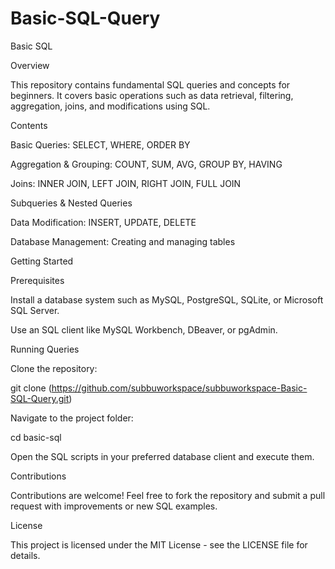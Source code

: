 # Basic-SQL-Query

Basic SQL

Overview

This repository contains fundamental SQL queries and concepts for beginners. It covers basic operations such as data retrieval, filtering, aggregation, joins, and modifications using SQL.

Contents

Basic Queries: SELECT, WHERE, ORDER BY

Aggregation & Grouping: COUNT, SUM, AVG, GROUP BY, HAVING

Joins: INNER JOIN, LEFT JOIN, RIGHT JOIN, FULL JOIN

Subqueries & Nested Queries

Data Modification: INSERT, UPDATE, DELETE

Database Management: Creating and managing tables

Getting Started

Prerequisites

Install a database system such as MySQL, PostgreSQL, SQLite, or Microsoft SQL Server.

Use an SQL client like MySQL Workbench, DBeaver, or pgAdmin.

Running Queries

Clone the repository:

git clone (https://github.com/subbuworkspace/subbuworkspace-Basic-SQL-Query.git)

Navigate to the project folder:

cd basic-sql

Open the SQL scripts in your preferred database client and execute them.

Contributions

Contributions are welcome! Feel free to fork the repository and submit a pull request with improvements or new SQL examples.

License

This project is licensed under the MIT License - see the LICENSE file for details.
